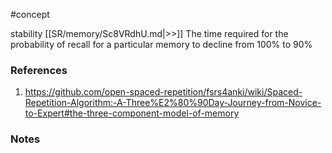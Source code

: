 #concept


stability [[SR/memory/Sc8VRdhU.md|>>]] The time required for the probability of recall for a particular memory to decline from 100% to 90%


### References
1. https://github.com/open-spaced-repetition/fsrs4anki/wiki/Spaced-Repetition-Algorithm:-A-Three%E2%80%90Day-Journey-from-Novice-to-Expert#the-three-component-model-of-memory

### Notes




